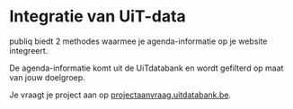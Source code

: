 ---
---

# Integratie van UiT-data

publiq biedt 2 methodes waarmee je agenda-informatie op je website integreert.

De agenda-informatie komt uit de UiTdatabank en wordt gefilterd op maat van jouw doelgroep.

Je vraagt je project aan op [projectaanvraag.uitdatabank.be](https://projectaanvraag.uitdatabank.be/).
